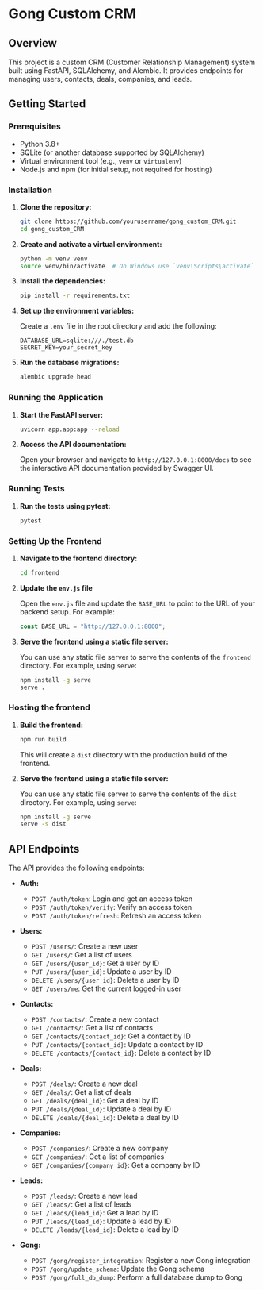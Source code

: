 # Gong Custom CRM

## Overview

This project is a custom CRM (Customer Relationship Management) system built using FastAPI, SQLAlchemy, and Alembic. It provides endpoints for managing users, contacts, deals, companies, and leads.

## Getting Started

### Prerequisites

- Python 3.8+
- SQLite (or another database supported by SQLAlchemy)
- Virtual environment tool (e.g., `venv` or `virtualenv`)
- Node.js and npm (for initial setup, not required for hosting)

### Installation

1. **Clone the repository:**

   ```sh
   git clone https://github.com/yourusername/gong_custom_CRM.git
   cd gong_custom_CRM
   ```

2. **Create and activate a virtual environment:**

   ```sh
   python -m venv venv
   source venv/bin/activate  # On Windows use `venv\Scripts\activate`
   ```

3. **Install the dependencies:**

   ```sh
   pip install -r requirements.txt
   ```

4. **Set up the environment variables:**

   Create a `.env` file in the root directory and add the following:

   ```env
   DATABASE_URL=sqlite:///./test.db
   SECRET_KEY=your_secret_key
   ```

5. **Run the database migrations:**

   ```sh
   alembic upgrade head
   ```

### Running the Application

1. **Start the FastAPI server:**

   ```sh
   uvicorn app.app:app --reload
   ```

2. **Access the API documentation:**

   Open your browser and navigate to `http://127.0.0.1:8000/docs` to see the interactive API documentation provided by Swagger UI.

### Running Tests

1. **Run the tests using pytest:**

   ```sh
   pytest
   ```

### Setting Up the Frontend

1. **Navigate to the frontend directory:**

   ```sh
   cd frontend
   ```

2. **Update the `env.js` file**

   Open the `env.js` file and update the `BASE_URL` to point to the URL of your backend setup. For example:

   ```javascript
   const BASE_URL = "http://127.0.0.1:8000";
   ```

3. **Serve the frontend using a static file server:**

   You can use any static file server to serve the contents of the `frontend` directory. For example, using `serve`:

   ```sh
   npm install -g serve
   serve .
   ```

### Hosting the frontend

1. **Build the frontend:**

   ```sh
   npm run build
   ```

   This will create a `dist` directory with the production build of the frontend.

2. **Serve the frontend using a static file server:**

   You can use any static file server to serve the contents of the `dist` directory. For example, using `serve`:

   ```sh
   npm install -g serve
   serve -s dist
   ```

## API Endpoints

The API provides the following endpoints:

- **Auth:**

  - `POST /auth/token`: Login and get an access token
  - `POST /auth/token/verify`: Verify an access token
  - `POST /auth/token/refresh`: Refresh an access token

- **Users:**

  - `POST /users/`: Create a new user
  - `GET /users/`: Get a list of users
  - `GET /users/{user_id}`: Get a user by ID
  - `PUT /users/{user_id}`: Update a user by ID
  - `DELETE /users/{user_id}`: Delete a user by ID
  - `GET /users/me`: Get the current logged-in user

- **Contacts:**

  - `POST /contacts/`: Create a new contact
  - `GET /contacts/`: Get a list of contacts
  - `GET /contacts/{contact_id}`: Get a contact by ID
  - `PUT /contacts/{contact_id}`: Update a contact by ID
  - `DELETE /contacts/{contact_id}`: Delete a contact by ID

- **Deals:**

  - `POST /deals/`: Create a new deal
  - `GET /deals/`: Get a list of deals
  - `GET /deals/{deal_id}`: Get a deal by ID
  - `PUT /deals/{deal_id}`: Update a deal by ID
  - `DELETE /deals/{deal_id}`: Delete a deal by ID

- **Companies:**

  - `POST /companies/`: Create a new company
  - `GET /companies/`: Get a list of companies
  - `GET /companies/{company_id}`: Get a company by ID

- **Leads:**

  - `POST /leads/`: Create a new lead
  - `GET /leads/`: Get a list of leads
  - `GET /leads/{lead_id}`: Get a lead by ID
  - `PUT /leads/{lead_id}`: Update a lead by ID
  - `DELETE /leads/{lead_id}`: Delete a lead by ID

- **Gong:**
  - `POST /gong/register_integration`: Register a new Gong integration
  - `POST /gong/update_schema`: Update the Gong schema
  - `POST /gong/full_db_dump`: Perform a full database dump to Gong
